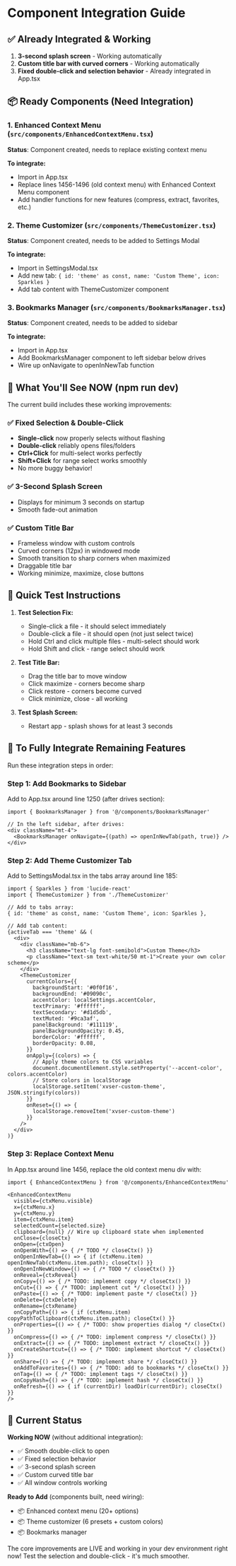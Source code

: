 # Component Integration Guide

## ✅ Already Integrated & Working
1. **3-second splash screen** - Working automatically
2. **Custom title bar with curved corners** - Working automatically  
3. **Fixed double-click and selection behavior** - Already integrated in App.tsx

## 📦 Ready Components (Need Integration)

### 1. Enhanced Context Menu (`src/components/EnhancedContextMenu.tsx`)
**Status**: Component created, needs to replace existing context menu

**To integrate:**
- Import in App.tsx
- Replace lines 1456-1496 (old context menu) with Enhanced Context Menu component
- Add handler functions for new features (compress, extract, favorites, etc.)

### 2. Theme Customizer (`src/components/ThemeCustomizer.tsx`)
**Status**: Component created, needs to be added to Settings Modal

**To integrate:**
- Import in SettingsModal.tsx
- Add new tab: `{ id: 'theme' as const, name: 'Custom Theme', icon: Sparkles }`
- Add tab content with ThemeCustomizer component

### 3. Bookmarks Manager (`src/components/BookmarksManager.tsx`)
**Status**: Component created, needs to be added to sidebar

**To integrate:**
- Import in App.tsx
- Add BookmarksManager component to left sidebar below drives
- Wire up onNavigate to openInNewTab function

## 🎯 What You'll See NOW (npm run dev)

The current build includes these working improvements:

### ✅ Fixed Selection & Double-Click
- **Single-click** now properly selects without flashing
- **Double-click** reliably opens files/folders
- **Ctrl+Click** for multi-select works perfectly
- **Shift+Click** for range select works smoothly
- No more buggy behavior!

### ✅ 3-Second Splash Screen  
- Displays for minimum 3 seconds on startup
- Smooth fade-out animation

### ✅ Custom Title Bar
- Frameless window with custom controls
- Curved corners (12px) in windowed mode
- Smooth transition to sharp corners when maximized
- Draggable title bar
- Working minimize, maximize, close buttons

## 🚀 Quick Test Instructions

1. **Test Selection Fix:**
   - Single-click a file - it should select immediately
   - Double-click a file - it should open (not just select twice)
   - Hold Ctrl and click multiple files - multi-select should work
   - Hold Shift and click - range select should work

2. **Test Title Bar:**
   - Drag the title bar to move window
   - Click maximize - corners become sharp
   - Click restore - corners become curved
   - Click minimize, close - all working

3. **Test Splash Screen:**
   - Restart app - splash shows for at least 3 seconds

## 📝 To Fully Integrate Remaining Features

Run these integration steps in order:

### Step 1: Add Bookmarks to Sidebar
Add to App.tsx around line 1250 (after drives section):

```tsx
import { BookmarksManager } from '@/components/BookmarksManager'

// In the left sidebar, after drives:
<div className="mt-4">
  <BookmarksManager onNavigate={(path) => openInNewTab(path, true)} />
</div>
```

### Step 2: Add Theme Customizer Tab
Add to SettingsModal.tsx in the tabs array around line 185:

```tsx
import { Sparkles } from 'lucide-react'
import { ThemeCustomizer } from './ThemeCustomizer'

// Add to tabs array:
{ id: 'theme' as const, name: 'Custom Theme', icon: Sparkles },

// Add tab content:
{activeTab === 'theme' && (
  <div>
    <div className="mb-6">
      <h3 className="text-lg font-semibold">Custom Theme</h3>
      <p className="text-sm text-white/50 mt-1">Create your own color scheme</p>
    </div>
    <ThemeCustomizer
      currentColors={{
        backgroundStart: '#0f0f16',
        backgroundEnd: '#09090c',
        accentColor: localSettings.accentColor,
        textPrimary: '#ffffff',
        textSecondary: '#d1d5db',
        textMuted: '#9ca3af',
        panelBackground: '#111119',
        panelBackgroundOpacity: 0.45,
        borderColor: '#ffffff',
        borderOpacity: 0.08,
      }}
      onApply={(colors) => {
        // Apply theme colors to CSS variables
        document.documentElement.style.setProperty('--accent-color', colors.accentColor)
        // Store colors in localStorage
        localStorage.setItem('xvser-custom-theme', JSON.stringify(colors))
      }}
      onReset={() => {
        localStorage.removeItem('xvser-custom-theme')
      }}
    />
  </div>
)}
```

### Step 3: Replace Context Menu
In App.tsx around line 1456, replace the old context menu div with:

```tsx
import { EnhancedContextMenu } from '@/components/EnhancedContextMenu'

<EnhancedContextMenu
  visible={ctxMenu.visible}
  x={ctxMenu.x}
  y={ctxMenu.y}
  item={ctxMenu.item}
  selectedCount={selected.size}
  clipboard={null} // Wire up clipboard state when implemented
  onClose={closeCtx}
  onOpen={ctxOpen}
  onOpenWith={() => { /* TODO */ closeCtx() }}
  onOpenInNewTab={() => { if (ctxMenu.item) openInNewTab(ctxMenu.item.path); closeCtx() }}
  onOpenInNewWindow={() => { /* TODO */ closeCtx() }}
  onReveal={ctxReveal}
  onCopy={() => { /* TODO: implement copy */ closeCtx() }}
  onCut={() => { /* TODO: implement cut */ closeCtx() }}
  onPaste={() => { /* TODO: implement paste */ closeCtx() }}
  onDelete={ctxDelete}
  onRename={ctxRename}
  onCopyPath={() => { if (ctxMenu.item) copyPathToClipboard(ctxMenu.item.path); closeCtx() }}
  onProperties={() => { /* TODO: show properties dialog */ closeCtx() }}
  onCompress={() => { /* TODO: implement compress */ closeCtx() }}
  onExtract={() => { /* TODO: implement extract */ closeCtx() }}
  onCreateShortcut={() => { /* TODO: implement shortcut */ closeCtx() }}
  onShare={() => { /* TODO: implement share */ closeCtx() }}
  onAddToFavorites={() => { /* TODO: add to bookmarks */ closeCtx() }}
  onTag={() => { /* TODO: implement tags */ closeCtx() }}
  onCopyHash={() => { /* TODO: implement hash */ closeCtx() }}
  onRefresh={() => { if (currentDir) loadDir(currentDir); closeCtx() }}
/>
```

## 🎉 Current Status

**Working NOW** (without additional integration):
- ✅ Smooth double-click to open
- ✅ Fixed selection behavior
- ✅ 3-second splash screen
- ✅ Custom curved title bar
- ✅ All window controls working

**Ready to Add** (components built, need wiring):
- 📦 Enhanced context menu (20+ options)
- 📦 Theme customizer (6 presets + custom colors)
- 📦 Bookmarks manager

The core improvements are LIVE and working in your dev environment right now! Test the selection and double-click - it's much smoother.
